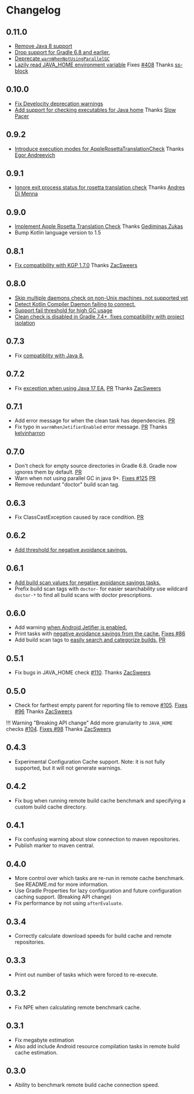 # Changelog

## 0.11.0

- [Remove Java 8 support](https://github.com/runningcode/gradle-doctor/pull/341)
- [Drop support for Gradle 6.8 and earlier.](https://github.com/runningcode/gradle-doctor/pull/413)
- [Deprecate `warnWhenNotUsingParallelGC`](https://github.com/runningcode/gradle-doctor/pull/419)
- [Lazily read JAVA_HOME environment variable](https://github.com/runningcode/gradle-doctor/pull/412) Fixes [#408](https://github.com/runningcode/gradle-doctor/issues/408) Thanks [ss-block](https://github.com/ss-block)

## 0.10.0

- [Fix Develocity deprecation warnings](https://github.com/runningcode/gradle-doctor/pull/337)
- [Add support for checking executables for Java home](https://github.com/runningcode/gradle-doctor/pull/336) Thanks [Slow Pacer](https://github.com/slowpacer)

## 0.9.2

- [Introduce execution modes for AppleRosettaTranslationCheck](https://github.com/runningcode/gradle-doctor/pull/311) Thanks [Egor Andreevich](https://github.com/Egorand)

## 0.9.1

- [Ignore exit process status for rosetta translation check](https://github.com/runningcode/gradle-doctor/pull/285) Thanks [Andres Di Menna](https://github.com/ninniuz)

## 0.9.0

- [Implement Apple Rosetta Translation Check](https://github.com/runningcode/gradle-doctor/pull/220) Thanks [Gediminas Zukas](https://github.com/GediminasZukas)
- Bump Kotlin language version to 1.5

## 0.8.1

- [Fix compatibility with KGP 1.7.0](https://github.com/runningcode/gradle-doctor/issues/208) Thanks [ZacSweers](https://github.com/ZacSweers)

## 0.8.0

- [Skip multiple daemons check on non-Unix machines, not supported yet](https://github.com/runningcode/gradle-doctor/issues/84)
- [Detect Kotlin Compiler Daemon failing to connect.](https://github.com/runningcode/gradle-doctor/issues/194)
- [Support fail threshold for high GC usage](https://github.com/runningcode/gradle-doctor/issues/183)
- [Clean check is disabled in Gradle 7.4+, fixes compatibility with project isolation](https://github.com/runningcode/gradle-doctor/issues/180)

## 0.7.3

- Fix [compatiblity with Java 8.](https://github.com/runningcode/gradle-doctor/issues/171)

## 0.7.2

- Fix [exception when using Java 17 EA.](https://github.com/runningcode/gradle-doctor/issues/168) [PR](https://github.com/runningcode/gradle-doctor/pull/169) Thanks [ZacSweers](https://github.com/ZacSweers)

## 0.7.1

- Add error message for when the clean task has dependencies. [PR](https://github.com/runningcode/gradle-doctor/pull/149)
- Fix typo in `warnWhenJetifierEnabled` error message. [PR](https://github.com/runningcode/gradle-doctor/pull/158) Thanks [kelvinharron](https://github.com/kelvinharron)

## 0.7.0

- Don't check for empty source directories in Gradle 6.8. Gradle now ignores them by default. [PR](https://github.com/runningcode/gradle-doctor/pull/136)
- Warn when not using parallel GC in java 9+. [Fixes #125](https://github.com/runningcode/gradle-doctor/issues/125) [PR](xxx)
- Remove redundant "doctor" build scan tag.

## 0.6.3

- Fix ClassCastException caused by race condition. [PR](https://github.com/runningcode/gradle-doctor/pull/129)

## 0.6.2

- [Add threshold for negative avoidance savings.](https://github.com/runningcode/gradle-doctor/pull/126)

## 0.6.1

- [Add build scan values for negative avoidance savings tasks.](https://github.com/runningcode/gradle-doctor/pull/121)
- Prefix build scan tags with `doctor-` for easier searchability use wildcard `doctor-*` to find all build scans with doctor prescriptions.

## 0.6.0

- Add warning [when Android Jetifier is enabled.](https://github.com/runningcode/gradle-doctor/pull/118)
- Print tasks with [negative avoidance savings from the cache.](https://github.com/runningcode/gradle-doctor/pull/117) [Fixes #86](https://github.com/runningcode/gradle-doctor/issues/86)
- Add build scan tags to [easily search and categorize builds.](../scan-tags) [PR](https://github.com/runningcode/gradle-doctor/pull/119)

## 0.5.1

- Fix bugs in JAVA_HOME check [#110](https://github.com/runningcode/gradle-doctor/pull/110). Thanks [ZacSweers](https://github.com/ZacSweers)

## 0.5.0

- Check for farthest empty parent for reporting file to remove [#105](https://github.com/runningcode/gradle-doctor/pull/105). [Fixes #96](https://github.com/runningcode/gradle-doctor/issues/96) Thanks [ZacSweers](https://github.com/ZacSweers)

!!! Warning "Breaking API change"
Add more granularity to `JAVA_HOME` checks [#104](https://github.com/runningcode/gradle-doctor/pull/104). [Fixes #98](https://github.com/runningcode/gradle-doctor/issues/98) Thanks [ZacSweers](https://github.com/ZacSweers)

## 0.4.3

- Experimental Configuration Cache support. Note: it is not fully supported, but it will not generate warnings.

## 0.4.2

- Fix bug when running remote build cache benchmark and specifying a custom build cache directory.

## 0.4.1

- Fix confusing warning about slow connection to maven repositories.
- Publish marker to maven central.

## 0.4.0

- More control over which tasks are re-run in remote cache benchmark. See README.md for more information.
- Use Gradle Properties for lazy configuration and future configuration caching support. (Breaking API change)
- Fix performance by not using `afterEvaluate`.

## 0.3.4

- Correctly calculate download speeds for build cache and remote repositories.

## 0.3.3

- Print out number of tasks which were forced to re-execute.

## 0.3.2

- Fix NPE when calculating remote benchmark cache.

## 0.3.1

- Fix megabyte estimation
- Also add include Android resource compilation tasks in remote build cache estimation.

## 0.3.0

- Ability to benchmark remote build cache connection speed.
